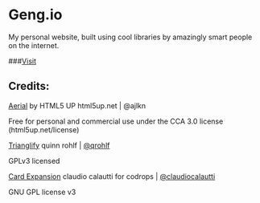# Geng.io
My personal website, built using cool libraries by amazingly smart people on the internet.

###[Visit](http://geng.io)

## Credits:
[Aerial](https://html5up.net/uploads/demos/aerial/) by HTML5 UP
html5up.net | @ajlkn

Free for personal and commercial use under the CCA 3.0 license (html5up.net/license)

[Trianglify](http://qrohlf.com/trianglify/)
quinn rohlf | [@qrohlf](https://github.com/qrohlf/trianglify)

GPLv3 licensed

[Card Expansion](https://tympanus.net/Development/CardExpansion/)
claudio calautti for codrops | [@claudiocalautti](https://github.com/claudiocalautti/card-expansion)

GNU GPL license v3


